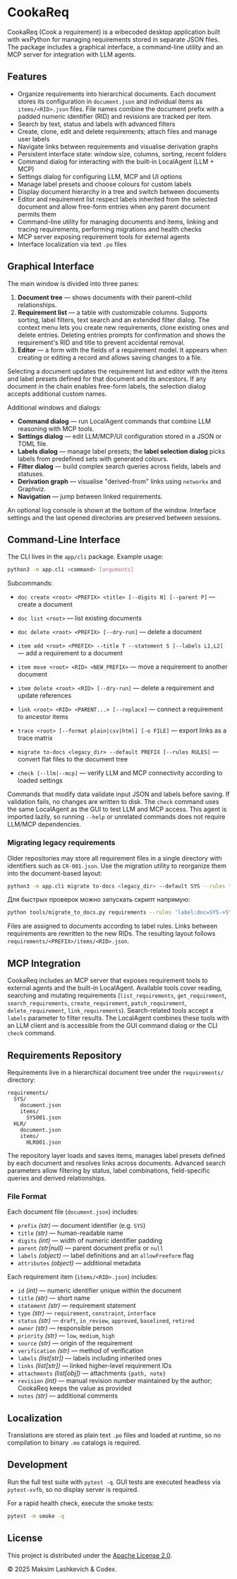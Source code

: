 # CookaReq

CookaReq (Cook a requirement) is a wibecoded desktop application built with wxPython for managing requirements stored in separate JSON files. The package includes a graphical interface, a command-line utility and an MCP server for integration with LLM agents.

## Features

- Organize requirements into hierarchical documents. Each document stores
  its configuration in `document.json` and individual items as
  `items/<RID>.json` files. File names combine the document prefix with a
  padded numeric identifier (RID) and revisions are tracked per item.
- Search by text, status and labels with advanced filters
- Create, clone, edit and delete requirements; attach files and manage user labels
- Navigate links between requirements and visualise derivation graphs
- Persistent interface state: window size, columns, sorting, recent folders
- Command dialog for interacting with the built-in LocalAgent (LLM + MCP)
- Settings dialog for configuring LLM, MCP and UI options
- Manage label presets and choose colours for custom labels
- Display document hierarchy in a tree and switch between documents
 - Editor and requirement list respect labels inherited from the selected document and
   allow free-form entries when any parent document permits them
 - Command-line utility for managing documents and items, linking and tracing requirements, performing migrations and health checks
- MCP server exposing requirement tools for external agents
- Interface localization via text `.po` files

## Graphical Interface

The main window is divided into three panes:

1. **Document tree** — shows documents with their parent–child relationships.
2. **Requirement list** — a table with customizable columns. Supports sorting, label filters, text search and an extended filter dialog. The context menu lets you create new requirements, clone existing ones and delete entries. Deleting entries prompts for confirmation and shows the requirement's RID and title to prevent accidental removal.
3. **Editor** — a form with the fields of a requirement model. It appears when creating or editing a record and allows saving changes to a file.

Selecting a document updates the requirement list and editor with the items and label presets defined for that document and its ancestors. If any document in the chain enables free-form labels, the selection dialog accepts additional custom names.

Additional windows and dialogs:

- **Command dialog** — run LocalAgent commands that combine LLM reasoning with MCP tools.
- **Settings dialog** — edit LLM/MCP/UI configuration stored in a JSON or TOML file.
- **Labels dialog** — manage label presets; the **label selection dialog** picks labels from predefined sets with generated colours.
- **Filter dialog** — build complex search queries across fields, labels and statuses.
- **Derivation graph** — visualise "derived-from" links using `networkx` and Graphviz.
- **Navigation** — jump between linked requirements.

An optional log console is shown at the bottom of the window. Interface settings and the last opened directories are preserved between sessions.

## Command-Line Interface

The CLI lives in the `app/cli` package. Example usage:

```bash
python3 -m app.cli <command> [arguments]
```

Subcommands:

- `doc create <root> <PREFIX> <title> [--digits N] [--parent P]` — create a document
- `doc list <root>` — list existing documents
- `doc delete <root> <PREFIX> [--dry-run]` — delete a document

- `item add <root> <PREFIX> --title T --statement S [--labels L1,L2]` — add a requirement to a document
- `item move <root> <RID> <NEW_PREFIX>` — move a requirement to another document
- `item delete <root> <RID> [--dry-run]` — delete a requirement and update references

- `link <root> <RID> <PARENT...> [--replace]` — connect a requirement to ancestor items
- `trace <root> [--format plain|csv|html] [-o FILE]` — export links as a trace matrix
- `migrate to-docs <legacy_dir> --default PREFIX [--rules RULES]` — convert flat files to the document tree
- `check [--llm|--mcp]` — verify LLM and MCP connectivity according to loaded settings

Commands that modify data validate input JSON and labels before saving. If validation fails, no changes are written to disk. The `check` command uses the same LocalAgent as the GUI to test LLM and MCP access. This agent is imported lazily, so running `--help` or unrelated commands does not require LLM/MCP dependencies.

### Migrating legacy requirements

Older repositories may store all requirement files in a single directory with
identifiers such as `CR-001.json`. Use the migration utility to reorganize them
into the document-based layout:

```bash
python3 -m app.cli migrate to-docs <legacy_dir> --default SYS --rules "label:doc=HLR->HLR"
```

Для быстрых проверок можно запускать скрипт напрямую:

```bash
python tools/migrate_to_docs.py requirements --rules 'label:doc=SYS->SYS' --default SYS
```

Files are assigned to documents according to label rules. Links between
requirements are rewritten to the new RIDs. The resulting layout follows
`requirements/<PREFIX>/items/<RID>.json`.

## MCP Integration

CookaReq includes an MCP server that exposes requirement tools to external agents and the built-in LocalAgent. Available tools cover reading, searching and mutating requirements (`list_requirements`, `get_requirement`, `search_requirements`, `create_requirement`, `patch_requirement`, `delete_requirement`, `link_requirements`). Search-related tools accept a `labels` parameter to filter results. The LocalAgent combines these tools with an LLM client and is accessible from the GUI command dialog or the CLI `check` command.

## Requirements Repository

Requirements live in a hierarchical document tree under the `requirements/` directory:

```
requirements/
  SYS/
    document.json
    items/
      SYS001.json
  HLR/
    document.json
    items/
      HLR001.json
```

The repository layer loads and saves items, manages label presets defined by each document and resolves links across documents. Advanced search parameters allow filtering by status, label combinations, field-specific queries and derived relationships.

### File Format

Each document file (`document.json`) includes:

- `prefix` *(str)* — document identifier (e.g. `SYS`)
- `title` *(str)* — human-readable name
- `digits` *(int)* — width of numeric identifier padding
- `parent` *(str|null)* — parent document prefix or `null`
- `labels` *(object)* — label definitions and an `allowFreeform` flag
- `attributes` *(object)* — additional metadata

Each requirement item (`items/<RID>.json`) includes:

- `id` *(int)* — numeric identifier unique within the document
- `title` *(str)* — short name
- `statement` *(str)* — requirement statement
- `type` *(str)* — `requirement`, `constraint`, `interface`
- `status` *(str)* — `draft`, `in_review`, `approved`, `baselined`, `retired`
- `owner` *(str)* — responsible person
- `priority` *(str)* — `low`, `medium`, `high`
- `source` *(str)* — origin of the requirement
- `verification` *(str)* — method of verification
- `labels` *(list[str])* — labels including inherited ones
- `links` *(list[str])* — linked higher-level requirement IDs
- `attachments` *(list[obj])* — attachments `{path, note}`
- `revision` *(int)* — manual revision number maintained by the author; CookaReq keeps the value as provided
- `notes` *(str)* — additional comments

## Localization

Translations are stored as plain text `.po` files and loaded at runtime, so no
compilation to binary `.mo` catalogs is required.

## Development

Run the full test suite with `pytest -q`. GUI tests are executed headless via
`pytest-xvfb`, so no display server is required.

For a rapid health check, execute the smoke tests:

```bash
pytest -m smoke -q
```

## License

This project is distributed under the [Apache License 2.0](LICENSE).

© 2025 Maksim Lashkevich & Codex.
